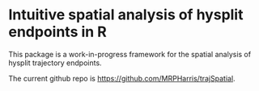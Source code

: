 
# Intuitive spatial analysis of hysplit endpoints in R

This package is a work-in-progress framework for the spatial analysis of
hysplit trajectory endpoints.

The current github repo is <https://github.com/MRPHarris/trajSpatial>.
